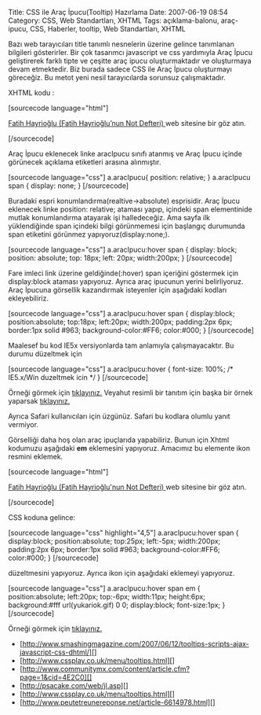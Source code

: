 Title: CSS ile Araç İpucu(Tooltip) Hazırlama
Date: 2007-06-19 08:54
Category: CSS, Web Standartları, XHTML
Tags: açıklama-balonu, araç-ipucu, CSS, Haberler, tooltip, Web Standartları, XHTML

Bazı web tarayıcıları title tanımlı nesnelerin üzerine gelince
tanımlanan bilgileri gösterirler. Bir çok tasarımcı javascript ve css
yardımıyla Araç İpucu geliştirerek farklı tipte ve çeşitte araç ipucu
oluşturmaktadır ve oluşturmaya devam etmektedir. Biz burada sadece CSS
ile Araç İpucu oluşturmayı göreceğiz. Bu metot yeni nesil tarayıcılarda
sorunsuz çalışmaktadır. <!--more-->

XHTML kodu :

[sourcecode language="html"] <p> <a
href="http://www.fatihhayrioglu.com/" class="aracIpucu">Fatih
Hayrioğlu<span> (Fatih Hayrioğlu’nun Not Defteri) </span></a> web
sitesine bir göz atın. </p> [/sourcecode]

Araç İpucu eklenecek linke aracIpucu sınıfı atanmış ve Araç İpucu içinde
görünecek açıklama <span> etiketleri arasına alınmıştır.

[sourcecode language="css"] a.aracIpucu{ position: relative; }
a.aracIpucu span { display: none; } [/sourcecode]

Buradaki espri konumlandırma(realtive->absolute) esprisidir. Araç İpucu
eklenecek linke position: relative; ataması yapıp, içindeki span
elementinide mutlak konumlandırma atayarak işi halledeceğiz. Ama sayfa
ilk yüklendiğinde span içindeki bilgi görünmemesi için başlangıç
durumunda span etiketini görünmez yapıyoruz(display:none;).

[sourcecode language="css"] a.aracIpucu:hover span { display: block;
position: absolute; top: 18px; left: 20px; width:200px; } [/sourcecode]

Fare imleci link üzerine geldiğinde(:hover) span içeriğini göstermek
için display:block ataması yapıyoruz. Ayrıca araç ipucunun yerini
belirliyoruz. Araç İpucuna görsellik kazandırmak isteyenler için
aşağıdaki kodları ekleyebiliriz.

[sourcecode language="css"] a.aracIpucu:hover span { display:block;
position:absolute; top:18px; left:20px; width:200px; padding:2px 6px;
border:1px solid #963; background-color:#FF6; color:#000; }
[/sourcecode]

Maalesef bu kod IE5x versiyonlarda tam anlamıyla çalışmayacaktır. Bu
durumu düzeltmek için

[sourcecode language="css"] a.aracIpucu:hover { font-size: 100%; /*
IE5.x/Win duzeltmek icin */ } [/sourcecode]

Örneği görmek için [tıklayınız.][] Veyahut resimli bir tanıtım için
başka bir örnek yaparsak [tıklayınız.][1]

Ayrıca Safari kullanıcıları için üzgünüz. Safari bu kodlara olumlu yanıt
vermiyor.

Görselliği daha hoş olan araç ipuçlarıda yapabiliriz. Bunun için Xhtml
kodumuzu aşağıdaki **em** eklemesini yapıyoruz. Amacımız bu elemente
ikon resmini eklemek.

[sourcecode language="html"] <p> <a
href="http://www.fatihhayrioglu.com/" class="aracIpucu"> Fatih
Hayrioğlu<span><em></em> (Fatih Hayrioğlu'nun Not Defteri)
</span></a> web sitesine bir göz atın. </p> [/sourcecode]

CSS koduna gelince:

[sourcecode language="css" highlight="4,5"] a.aracIpucu:hover span {
display:block; position:absolute; top:25px; left:-5px; width:200px;
padding:2px 6px; border:1px solid #963; background-color:#FF6;
color:#000; } [/sourcecode]

düzeltmesini yapıyoruz. Ayrıca ikon için aşağıdaki eklemeyi yapıyoruz.

[sourcecode language="css"] a.aracIpucu:hover span em {
position:absolute; left:20px; top:-6px; width:11px; height:6px;
background:#fff url(yukariok.gif) 0 0; display:block; font-size:1px; }
[/sourcecode]

Örneği görmek için [tıklayınız.][2]

-   [http://www.smashingmagazine.com/2007/06/12/tooltips-scripts-ajax-javascript-css-dhtml/][]
-   [http://www.cssplay.co.uk/menu/tooltips.html][]
-   [http://www.communitymx.com/content/article.cfm?page=1&cid=4E2C0][]
-   [http://psacake.com/web/jl.asp][]
-   [http://www.cssplay.co.uk/menu/tooltips.html][]
-   [http://www.peutetreunereponse.net/article-6614978.html][]

</p>

  [tıklayınız.]: /dokumanlar/arac_ipucu_1.html
  [1]: /dokumanlar/arac_ipucu_3.html
  [2]: /dokumanlar/arac_ipucu_2.html
  [http://www.smashingmagazine.com/2007/06/12/tooltips-scripts-ajax-javascript-css-dhtml/]:
    http://www.smashingmagazine.com/2007/06/12/tooltips-scripts-ajax-javascript-css-dhtml/
  [http://www.cssplay.co.uk/menu/tooltips.html]: http://www.cssplay.co.uk/menu/tooltips.html
  [http://www.communitymx.com/content/article.cfm?page=1&cid=4E2C0]: http://www.communitymx.com/content/article.cfm?page=1&cid=4E2C0
  [http://psacake.com/web/jl.asp]: http://psacake.com/web/jl.asp
  [http://www.peutetreunereponse.net/article-6614978.html]: http://www.peutetreunereponse.net/article-6614978.html
